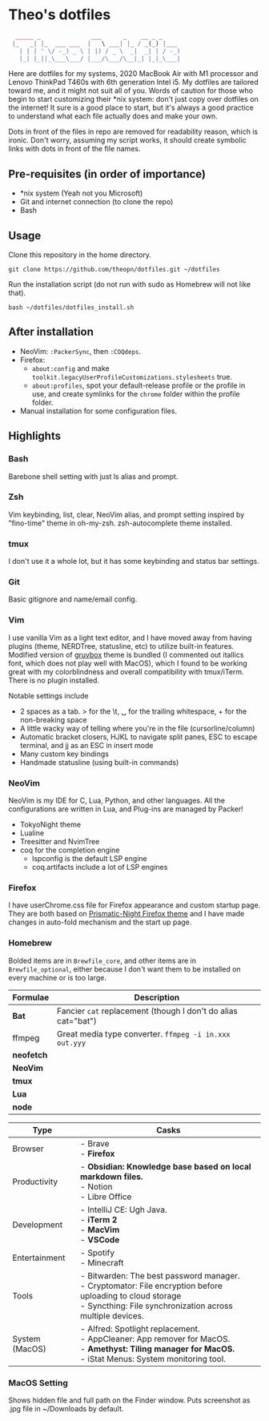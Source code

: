 # Theo's dotfiles

```php
  _____ _              ___      _    __ _ _
 |_   _| |_  ___ ___  |   \ ___| |_ / _(_) |___
   | | | ' \/ -_) _ \ | |) / _ \  _|  _| | / -_)
   |_| |_||_\___\___/ |___/\___/\__|_| |_|_\___|
```

Here are dotfiles for my systems, 2020 MacBook Air with M1 processor and Lenovo ThinkPad T460s with 6th generation Intel i5.
My dotfiles are tailored toward me, and it might not suit all of you. Words of caution for those who begin to start customizing their \*nix system: don't just copy over dotfiles on the internet! It sure is a good place to start, but it's always a good practice to understand what each file actually does and make your own.

Dots in front of the files in repo are removed for readability reason, which is ironic.
Don't worry, assuming my script works, it should create symbolic links with dots in front of the file names.

## Pre-requisites (in order of importance)

- \*nix system (Yeah not you Microsoft)
- Git and internet connection (to clone the repo)
- Bash

## Usage

Clone this repository in the home directory.

`git clone https://github.com/theopn/dotfiles.git ~/dotfiles`

Run the installation script (do not run with sudo as Homebrew will not like that).

`bash ~/dotfiles/dotfiles_install.sh`

## After installation

- NeoVim: `:PackerSync`, then `:COQdeps`.
- Firefox:
  - `about:config` and make `toolkit.legacyUserProfileCustomizations.stylesheets` true.
  - `about:profiles`, spot your default-release profile or the profile in use, and create symlinks for the `chrome` folder within the profile folder.
- Manual installation for some configuration files.

## Highlights

### Bash

Barebone shell setting with just ls alias and prompt.

### Zsh

Vim keybinding, list, clear, NeoVim alias, and prompt setting inspired by "fino-time" theme in oh-my-zsh.
zsh-autocomplete theme installed.

### tmux

I don't use it a whole lot, but it has some keybinding and status bar settings.

### Git

Basic gitignore and name/email config.

### Vim

I use vanilla Vim as a light text editor, and I have moved away from having plugins (theme, NERDTree, statusline, etc) to utilize built-in features.
Modified version of [gruvbox](https://github.com/morhetz/gruvbox) theme is bundled (I commented out itallics font, which does not play well with MacOS), which I found to be working great with my colorblindness and overall compatibility with tmux/iTerm. There is no plugin installed.

Notable settings include

- 2 spaces as a tab. > for the \t, ␣ for the trailing whitespace, + for the non-breaking space
- A little wacky way of telling where you're in the file (cursorline/column)
- Automatic bracket closers, HJKL to navigate split panes, ESC to escape terminal, and jj as an ESC in insert mode
- Many custom key bindings
- Handmade statusline (using built-in commands)

### NeoVim

NeoVim is my IDE for C, Lua, Python, and other languages. All the configurations are written in Lua, and Plug-ins are managed by Packer!

- TokyoNight theme
- Lualine
- Treesitter and NvimTree
- coq for the completion engine
  - lspconfig is the default LSP engine
  - coq.artifacts include a lot of LSP engines

### Firefox

I have userChrome.css file for Firefox appearance and custom startup page. They are both based on [Prismatic-Night Firefox theme](https://github.com/3r3bu5x9/Prismatic-Night/) and I have made changes in auto-fold mechanism and the start up page.


### Homebrew

Bolded items are in `Brewfile_core`, and other items are in `Brewfile_optional`, either because I don't want them to be installed on every machine or is too large.

| Formulae | Description |
| ---- | ----------- |
| **Bat** | Fancier `cat` replacement (though I don't do alias cat="bat") |
| ffmpeg | Great media type converter. `ffmpeg -i in.xxx out.yyy` |
| **neofetch** | |
| **NeoVim** | |
| **tmux** | |
| **Lua** | |
| **node** | |

| Type | Casks |
| ---- | ----- |
| Browser | - Brave <br/> - **Firefox** |
| Productivity| - **Obsidian: Knowledge base based on local markdown files.** <br/> - Notion <br/> - Libre Office |
| Development | - IntelliJ CE: Ugh Java. <br/> - **iTerm 2** <br/> - **MacVim** <br/> - **VSCode**
| Entertainment | - Spotify <br/> - Minecraft
| Tools | - Bitwarden: The best password manager. <br/> - Cryptomator: File encryption before uploading to cloud storage <br/> - Syncthing: File synchronization across multiple devices. 
| System (MacOS) | - Alfred: Spotlight replacement. <br/> - AppCleaner: App remover for MacOS. <br/> - **Amethyst: Tiling manager for MacOS.** <br/> - iStat Menus: System monitoring tool.

### MacOS Setting

Shows hidden file and full path on the Finder window. Puts screenshot as .jpg file in ~/Downloads by default.
